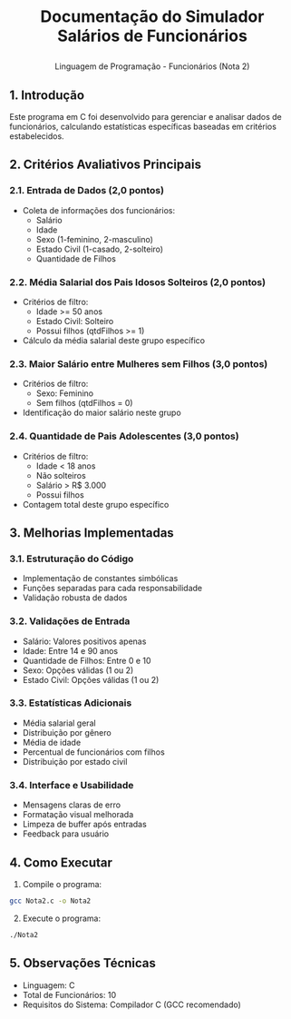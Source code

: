 # <p align="center">Documentação do Simulador Salários de Funcionários</p>
<p align="center">Linguagem de Programação - Funcionários (Nota 2)</p>

## 1. Introdução

Este programa em C foi desenvolvido para gerenciar e analisar dados de funcionários, calculando estatísticas específicas baseadas em critérios estabelecidos.

## 2. Critérios Avaliativos Principais

### 2.1. Entrada de Dados (2,0 pontos)
- Coleta de informações dos funcionários:
  - Salário
  - Idade
  - Sexo (1-feminino, 2-masculino)
  - Estado Civil (1-casado, 2-solteiro)
  - Quantidade de Filhos

### 2.2. Média Salarial dos Pais Idosos Solteiros (2,0 pontos)
- Critérios de filtro:
  - Idade >= 50 anos
  - Estado Civil: Solteiro
  - Possui filhos (qtdFilhos >= 1)
- Cálculo da média salarial deste grupo específico

### 2.3. Maior Salário entre Mulheres sem Filhos (3,0 pontos)
- Critérios de filtro:
  - Sexo: Feminino
  - Sem filhos (qtdFilhos = 0)
- Identificação do maior salário neste grupo

### 2.4. Quantidade de Pais Adolescentes (3,0 pontos)
- Critérios de filtro:
  - Idade < 18 anos
  - Não solteiros
  - Salário > R$ 3.000
  - Possui filhos
- Contagem total deste grupo específico

## 3. Melhorias Implementadas

### 3.1. Estruturação do Código
- Implementação de constantes simbólicas
- Funções separadas para cada responsabilidade
- Validação robusta de dados

### 3.2. Validações de Entrada
- Salário: Valores positivos apenas
- Idade: Entre 14 e 90 anos
- Quantidade de Filhos: Entre 0 e 10
- Sexo: Opções válidas (1 ou 2)
- Estado Civil: Opções válidas (1 ou 2)

### 3.3. Estatísticas Adicionais
- Média salarial geral
- Distribuição por gênero
- Média de idade
- Percentual de funcionários com filhos
- Distribuição por estado civil

### 3.4. Interface e Usabilidade
- Mensagens claras de erro
- Formatação visual melhorada
- Limpeza de buffer após entradas
- Feedback para usuário

## 4. Como Executar

1. Compile o programa:
```bash
gcc Nota2.c -o Nota2
```

2. Execute o programa:
```bash
./Nota2
```

## 5. Observações Técnicas
- Linguagem: C
- Total de Funcionários: 10
- Requisitos do Sistema: Compilador C (GCC recomendado)